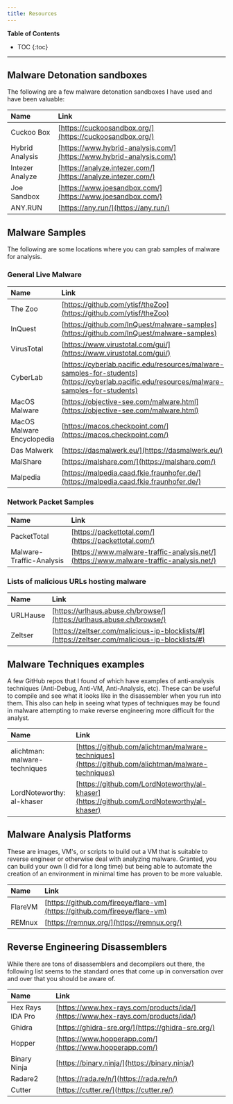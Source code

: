 ```yaml
---
title: Resources
---
```

**Table of Contents**
- TOC
{:toc}

---

## Malware Detonation sandboxes
The following are a few malware detonation sandboxes I have used and have been valuable:

| Name | Link |
|:---|:----|
| Cuckoo Box | [https://cuckoosandbox.org/](https://cuckoosandbox.org/) |
| Hybrid Analysis | [https://www.hybrid-analysis.com/](https://www.hybrid-analysis.com/) |
| Intezer Analyze | [https://analyze.intezer.com/](https://analyze.intezer.com/) |
| Joe Sandbox | [https://www.joesandbox.com/](https://www.joesandbox.com/) |
| ANY.RUN | [https://any.run/](https://any.run/) |


## Malware Samples
The following are some locations where you can grab samples of malware for analysis.

### General Live Malware

| Name | Link |
|:---|:----|
| The Zoo | [https://github.com/ytisf/theZoo](https://github.com/ytisf/theZoo) |
| InQuest | [https://github.com/InQuest/malware-samples](https://github.com/InQuest/malware-samples) |
| VirusTotal | [https://www.virustotal.com/gui/](https://www.virustotal.com/gui/) |
| CyberLab | [https://cyberlab.pacific.edu/resources/malware-samples-for-students](https://cyberlab.pacific.edu/resources/malware-samples-for-students) |
| MacOS Malware | [https://objective-see.com/malware.html](https://objective-see.com/malware.html) |
| MacOS Malware Encyclopedia | [https://macos.checkpoint.com/](https://macos.checkpoint.com/) |
| Das Malwerk | [https://dasmalwerk.eu/](https://dasmalwerk.eu/) |
| MalShare | [https://malshare.com/](https://malshare.com/) |
| Malpedia | [https://malpedia.caad.fkie.fraunhofer.de/](https://malpedia.caad.fkie.fraunhofer.de/) |

### Network Packet Samples

| Name | Link |
|:---|:----|
| PacketTotal | [https://packettotal.com/](https://packettotal.com/) |
| Malware-Traffic-Analysis | [https://www.malware-traffic-analysis.net/](https://www.malware-traffic-analysis.net/) |

### Lists of malicious URLs hosting malware

| Name | Link |
|:---|:----|
| URLHause | [https://urlhaus.abuse.ch/browse/](https://urlhaus.abuse.ch/browse/) |
| Zeltser | [https://zeltser.com/malicious-ip-blocklists/#](https://zeltser.com/malicious-ip-blocklists/#) |

## Malware Techniques examples
A few GitHub repos that I found of which have examples of anti-analysis techniques (Anti-Debug, Anti-VM, Anti-Analysis, etc). These can be useful to compile and see what it looks like in the disassembler when you run into them.  This also can help in seeing what types of techniques may be found in malware attempting to make reverse engineering more difficult for the analyst.

| Name | Link |
|:---|:----|
| alichtman: malware-techniques | [https://github.com/alichtman/malware-techniques](https://github.com/alichtman/malware-techniques) |
| LordNoteworthy: al-khaser | [https://github.com/LordNoteworthy/al-khaser](https://github.com/LordNoteworthy/al-khaser) |

## Malware Analysis Platforms
These are images, VM's, or scripts to build out a VM that is suitable to reverse engineer or otherwise deal with analyzing malware.  Granted, you can build your own (I did for a long time) but being able to automate the creation of an environment in minimal time has proven to be more valuable.

| Name | Link |
|:---|:----|
| FlareVM | [https://github.com/fireeye/flare-vm](https://github.com/fireeye/flare-vm) |
| REMnux | [https://remnux.org/](https://remnux.org/) |

## Reverse Engineering Disassemblers
While there are tons of disassemblers and decompilers out there, the following list seems to the standard ones that come up in conversation over and over that you should be aware of.

| Name | Link |
|:---|:----|
| Hex Rays IDA Pro | [https://www.hex-rays.com/products/ida/](https://www.hex-rays.com/products/ida/) |
| Ghidra | [https://ghidra-sre.org/](https://ghidra-sre.org/) |
| Hopper | [https://www.hopperapp.com/](https://www.hopperapp.com/) |
| Binary Ninja | [https://binary.ninja/](https://binary.ninja/) |
| Radare2 | [https://rada.re/n/](https://rada.re/n/) |
| Cutter | [https://cutter.re/](https://cutter.re/) |